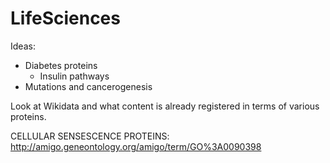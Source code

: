 # LifeSciences
Ideas:
  - Diabetes proteins
    - Insulin pathways
  - Mutations and cancerogenesis
  
Look at Wikidata and what content is already registered in terms of various proteins.

CELLULAR SENSESCENCE PROTEINS:
http://amigo.geneontology.org/amigo/term/GO%3A0090398
